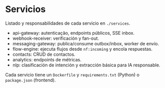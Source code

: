# Servicios

Listado y responsabilidades de cada servicio en `./services`.

- api-gateway: autenticação, endpoints públicos, SSE inbox.
- webhook-receiver: verificación y fan-out.
- messaging-gateway: publica/consume outbox/inbox, worker de envío.
- flow-engine: ejecuta flujos desde `nf:incoming` y encola respuestas.
- contacts: CRUD de contactos.
- analytics: endpoints de métricas.
- nlp: clasificación de intención y extracción básica para IA responsable.

Cada servicio tiene un `Dockerfile` y `requirements.txt` (Python) o `package.json` (frontend).
